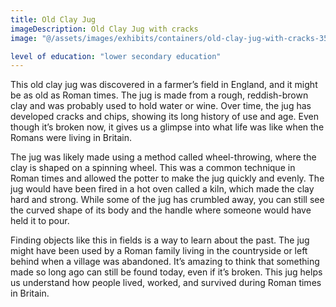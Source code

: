 ```yaml
---
title: Old Clay Jug
imageDescription: Old Clay Jug with cracks
image: "@/assets/images/exhibits/containers/old-clay-jug-with-cracks-3596846137.jpg"

level of education: "lower secondary education"
---
```


This old clay jug was discovered in a farmer’s field in England, and it might be as old as Roman times. The jug is made from a rough, reddish-brown clay and was probably used to hold water or wine. Over time, the jug has developed cracks and chips, showing its long history of use and age. Even though it’s broken now, it gives us a glimpse into what life was like when the Romans were living in Britain.

The jug was likely made using a method called wheel-throwing, where the clay is shaped on a spinning wheel. This was a common technique in Roman times and allowed the potter to make the jug quickly and evenly. The jug would have been fired in a hot oven called a kiln, which made the clay hard and strong. While some of the jug has crumbled away, you can still see the curved shape of its body and the handle where someone would have held it to pour.

Finding objects like this in fields is a way to learn about the past. The jug might have been used by a Roman family living in the countryside or left behind when a village was abandoned. It’s amazing to think that something made so long ago can still be found today, even if it’s broken. This jug helps us understand how people lived, worked, and survived during Roman times in Britain.
